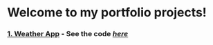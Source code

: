 # Welcome to my portfolio projects!

### [1. Weather App](https://weather-kohl-one.vercel.app/) - See the code [*here*](/weather/)




































<!-- ### 1. Movie Rating
### 2. Pokedex
### 3. eCommerce -->
